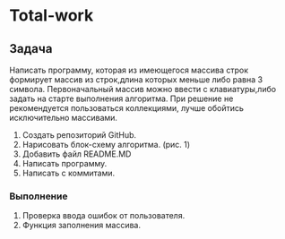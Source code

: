 # Total-work
## Задача

Написать программу, которая из имеющегося массива строк формирует массив из строк,длина которых меньше либо равна 3 символа. Первоначальный массив можно ввести с клавиатуры,либо задать на старте выполнения алгоритма. При решение не рекомендуется пользоваться коллекциями, лучше обойтись исключительно массивами.

1. Создать репозиторий GitHub.
2. Нарисовать блок-схему алгоритма. (рис. 1)
3. Добавить файл README.MD
4. Написать программу.
5. Написать с коммитами.

### Выполнение

1. Проверка ввода ошибок от пользователя.
2. Функция заполнения массива.